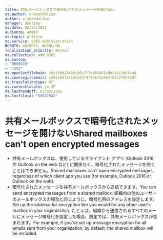 ```yaml
---
title: 共有メールボックスで暗号化されたメッセージを開けない
ms.author: v-smandalika
author: v-smandalika
manager: dansimp
ms.date: 02/24/2021
audience: Admin
ms.topic: article
ms.service: o365-administration
ROBOTS: NOINDEX, NOFOLLOW
localization_priority: Normal
ms.collection: Adm_O365
ms.custom:
- "9000078"
- "7342"
ms.openlocfilehash: 24c5fdd23482c96c7f7c901881e9bfa2c1b61ea8
ms.sourcegitcommit: c202c0df2d141e63f4f7eb13a56efbfc2f57348f
ms.translationtype: HT
ms.contentlocale: ja-JP
ms.lasthandoff: 03/05/2021
ms.locfileid: "50527842"
---
```

# <a name="shared-mailboxes-cant-open-encrypted-messages"></a><span data-ttu-id="3d11a-102">共有メールボックスで暗号化されたメッセージを開けない</span><span class="sxs-lookup"><span data-stu-id="3d11a-102">Shared mailboxes can't open encrypted messages</span></span>

- <span data-ttu-id="3d11a-103">共有メールボックスは、使用しているクライアント アプリ (Outlook 2016 や Outlook on the web など) に関係なく、暗号化されたメッセージを開くことはできません。</span><span class="sxs-lookup"><span data-stu-id="3d11a-103">Shared mailboxes can't open encrypted messages, regardless of which client app you use (for example, Outlook 2016 or Outlook on the web).</span></span>
- <span data-ttu-id="3d11a-104">暗号化されたメッセージを共有メールボックスから送信できます。</span><span class="sxs-lookup"><span data-stu-id="3d11a-104">You can send encrypted messages from a shared mailbox.</span></span> <span data-ttu-id="3d11a-105">組織内の他のユーザーのメールボックスの場合と同じように、暗号化用のアドレスを設定します。</span><span class="sxs-lookup"><span data-stu-id="3d11a-105">Set up the address for encryption like you would for any other user's mailbox in your organization.</span></span> <span data-ttu-id="3d11a-106">たとえば、組織から送信されるすべてのメールにメッセージ暗号化を設定した場合、既定では、共有メールボックスが含まれます。</span><span class="sxs-lookup"><span data-stu-id="3d11a-106">For example, if you've set up message encryption for all emails sent from your organization, by default, the shared mailbox will be included.</span></span>
